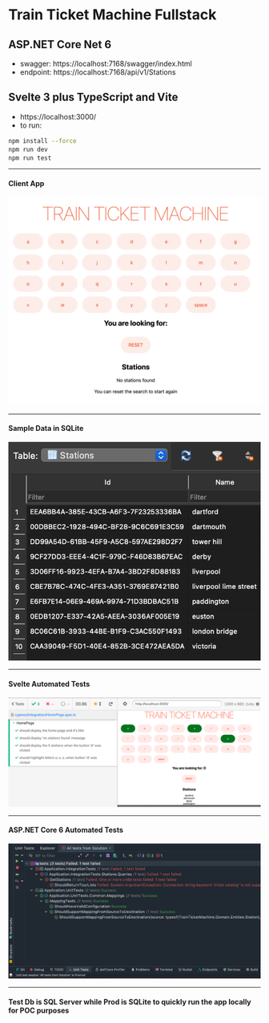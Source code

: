# Train Ticket Machine Fullstack
## ASP.NET Core Net 6
- swagger: https://localhost:7168/swagger/index.html
- endpoint: https://localhost:7168/api/v1/Stations


## Svelte 3 plus TypeScript and Vite
- https://localhost:3000/
- to run:

```bash
npm install --force
npm run dev
npm run test
```

---
#### Client App
![screenshot](./screenshot.png)

---
#### Sample Data in SQLite
![screenshot](./screenshot2.png)

---
#### Svelte Automated Tests
![screenshot](./screenshot3.png)


---
#### ASP.NET Core 6 Automated Tests
![screenshot](./screenshot4.png)

---
#### Test Db is SQL Server while Prod is SQLite to quickly run the app locally for POC purposes